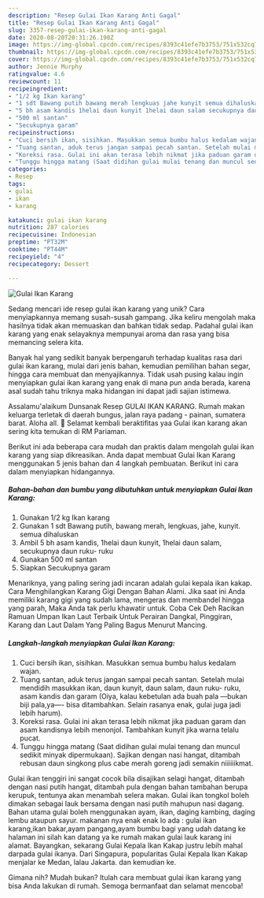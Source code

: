 ```yaml
---
description: "Resep Gulai Ikan Karang Anti Gagal"
title: "Resep Gulai Ikan Karang Anti Gagal"
slug: 3357-resep-gulai-ikan-karang-anti-gagal
date: 2020-08-20T20:31:26.190Z
image: https://img-global.cpcdn.com/recipes/8393c41efe7b3753/751x532cq70/gulai-ikan-karang-foto-resep-utama.jpg
thumbnail: https://img-global.cpcdn.com/recipes/8393c41efe7b3753/751x532cq70/gulai-ikan-karang-foto-resep-utama.jpg
cover: https://img-global.cpcdn.com/recipes/8393c41efe7b3753/751x532cq70/gulai-ikan-karang-foto-resep-utama.jpg
author: Jennie Murphy
ratingvalue: 4.6
reviewcount: 11
recipeingredient:
- "1/2 kg Ikan karang"
- "1 sdt Bawang putih bawang merah lengkuas jahe kunyit semua dihaluskan"
- "5 bh asam kandis 1helai daun kunyit 1helai daun salam secukupnya daun ruku ruku"
- "500 ml santan"
- "Secukupnya garam"
recipeinstructions:
- "Cuci bersih ikan, sisihkan. Masukkan semua bumbu halus kedalam wajan."
- "Tuang santan, aduk terus jangan sampai pecah santan. Setelah mulai mendidih masukkan ikan, daun kunyit, daun salam, daun ruku- ruku, asam kandis dan garam (Oiya, kalau kebetulan ada buah pala —bukan biji pala,ya—- bisa ditambahkan. Selain rasanya enak, gulai juga jadi lebih harum)."
- "Koreksi rasa. Gulai ini akan terasa lebih nikmat jika paduan garam dan asam kandisnya lebih menonjol. Tambahkan kunyit jika warna telalu pucat."
- "Tunggu hingga matang (Saat didihan gulai mulai tenang dan muncul sedikit minyak dipermukaan). Sajikan dengan nasi hangat, ditambah rebusan daun singkong plus cabe merah goreng jadi semakin niiiiiikmat."
categories:
- Resep
tags:
- gulai
- ikan
- karang

katakunci: gulai ikan karang 
nutrition: 287 calories
recipecuisine: Indonesian
preptime: "PT32M"
cooktime: "PT44M"
recipeyield: "4"
recipecategory: Dessert

---
```



![Gulai Ikan Karang](https://img-global.cpcdn.com/recipes/8393c41efe7b3753/751x532cq70/gulai-ikan-karang-foto-resep-utama.jpg)

Sedang mencari ide resep gulai ikan karang yang unik? Cara menyiapkannya memang susah-susah gampang. Jika keliru mengolah maka hasilnya tidak akan memuaskan dan bahkan tidak sedap. Padahal gulai ikan karang yang enak selayaknya mempunyai aroma dan rasa yang bisa memancing selera kita.

Banyak hal yang sedikit banyak berpengaruh terhadap kualitas rasa dari gulai ikan karang, mulai dari jenis bahan, kemudian pemilihan bahan segar, hingga cara membuat dan menyajikannya. Tidak usah pusing kalau ingin menyiapkan gulai ikan karang yang enak di mana pun anda berada, karena asal sudah tahu triknya maka hidangan ini dapat jadi sajian istimewa.

Assalamu&#39;alaikum Dunsanak Resep GULAI IKAN KARANG. Rumah makan keluarga terletak di daerah bungus, jalan raya padang - painan, sumatera barat. Aloha all. 👋 Selamat kembali beraktifitas yaa Gulai ikan karang akan sering kita temukan di RM Pariaman.


Berikut ini ada beberapa cara mudah dan praktis dalam mengolah gulai ikan karang yang siap dikreasikan. Anda dapat membuat Gulai Ikan Karang menggunakan 5 jenis bahan dan 4 langkah pembuatan. Berikut ini cara dalam menyiapkan hidangannya.

<!--inarticleads1-->

##### Bahan-bahan dan bumbu yang dibutuhkan untuk menyiapkan Gulai Ikan Karang:

1. Gunakan 1/2 kg Ikan karang
1. Gunakan 1 sdt Bawang putih, bawang merah, lengkuas, jahe, kunyit. semua dihaluskan
1. Ambil 5 bh asam kandis, 1helai daun kunyit, 1helai daun salam, secukupnya daun ruku- ruku
1. Gunakan 500 ml santan
1. Siapkan Secukupnya garam


Menariknya, yang paling sering jadi incaran adalah gulai kepala ikan kakap. Cara Menghilangkan Karang Gigi Dengan Bahan Alami. Jika saat ini Anda memiliki karang gigi yang sudah lama, mengeras dan membandel hingga yang parah, Maka Anda tak perlu khawatir untuk. Coba Cek Deh Racikan Ramuan Umpan Ikan Laut Terbaik Untuk Perairan Dangkal, Pinggiran, Karang dan Laut Dalam Yang Paling Bagus Menurut Mancing. 

<!--inarticleads2-->

##### Langkah-langkah menyiapkan Gulai Ikan Karang:

1. Cuci bersih ikan, sisihkan. Masukkan semua bumbu halus kedalam wajan.
1. Tuang santan, aduk terus jangan sampai pecah santan. Setelah mulai mendidih masukkan ikan, daun kunyit, daun salam, daun ruku- ruku, asam kandis dan garam (Oiya, kalau kebetulan ada buah pala —bukan biji pala,ya—- bisa ditambahkan. Selain rasanya enak, gulai juga jadi lebih harum).
1. Koreksi rasa. Gulai ini akan terasa lebih nikmat jika paduan garam dan asam kandisnya lebih menonjol. Tambahkan kunyit jika warna telalu pucat.
1. Tunggu hingga matang (Saat didihan gulai mulai tenang dan muncul sedikit minyak dipermukaan). Sajikan dengan nasi hangat, ditambah rebusan daun singkong plus cabe merah goreng jadi semakin niiiiiikmat.


Gulai ikan tenggiri ini sangat cocok bila disajikan selagi hangat, ditambah dengan nasi putih hangat, ditambah pula dengan bahan tambahan berupa kerupuk, tentunya akan menambah selera makan. Gulai ikan tongkol boleh dimakan sebagai lauk bersama dengan nasi putih mahupun nasi dagang. Bahan utama gulai boleh menggunakan ayam, ikan, daging kambing, daging lembu ataupun sayur. makanan nya enak enak lo ada : gulai ikan karang,ikan bakar,ayam pangang,ayam bumbu bagi yang udah datang ke halaman ini silah kan datang ya ke rumah makan gulai lauk karang ini alamat. Bayangkan, sekarang Gulai Kepala Ikan Kakap justru lebih mahal darpada gulai ikanya. Dari Singapura, popularitas Gulai Kepala Ikan Kakap menjalar ke Medan, lalau Jakarta. dan kemudian ke. 

Gimana nih? Mudah bukan? Itulah cara membuat gulai ikan karang yang bisa Anda lakukan di rumah. Semoga bermanfaat dan selamat mencoba!
